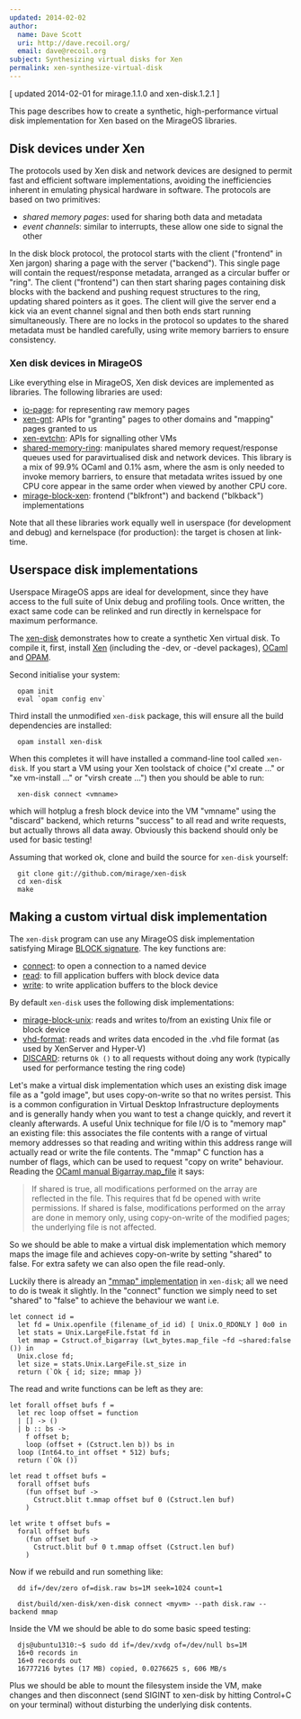 ```yaml
---
updated: 2014-02-02
author:
  name: Dave Scott
  uri: http://dave.recoil.org/
  email: dave@recoil.org
subject: Synthesizing virtual disks for Xen
permalink: xen-synthesize-virtual-disk
---
```


[ updated 2014-02-01 for mirage.1.1.0 and xen-disk.1.2.1 ]

This page describes how to create a synthetic, high-performance
virtual disk implementation for Xen based on the MirageOS libraries.

## Disk devices under Xen

The protocols used by Xen disk and network devices are designed to
permit fast and efficient software implementations, avoiding the
inefficiencies inherent in emulating physical hardware in software.
The protocols are based on two primitives:

* *shared memory pages*: used for sharing both data and metadata
* *event channels*: similar to interrupts, these allow one side to signal the other

In the disk block protocol, the protocol starts with the client
("frontend" in Xen jargon) sharing a page with the server ("backend").
This single page will contain the request/response metadata, arranged
as a circular buffer or "ring". The client ("frontend") can then start
sharing pages containing disk blocks with the backend and pushing request
structures to the ring, updating shared pointers as it goes. The client
will give the server end a kick via an event channel signal and then both
ends start running simultaneously. There are no locks in the protocol so
updates to the shared metadata must be handled carefully, using write
memory barriers to ensure consistency.

### Xen disk devices in MirageOS

Like everything else in MirageOS, Xen disk devices are implemented as
libraries. The following libraries are used:
* [io-page](https://github.com/mirage/io-page):
  for representing raw memory pages
* [xen-gnt](https://github.com/xapi-project/ocaml-gnt):
  APIs for "granting" pages to other domains and "mapping" pages granted to us
* [xen-evtchn](https://github.com/xapi-project/ocaml-evtchn):
  APIs for signalling other VMs
* [shared-memory-ring](https://github.com/mirage/shared-memory-ring):
  manipulates shared memory request/response queues
  used for paravirtualised disk and network devices. This library is a mix of
  99.9% OCaml and 0.1% asm, where the asm is only needed to invoke memory
  barriers, to ensure that metadata writes issued by one CPU core appear
  in the same order when viewed by another CPU core.
* [mirage-block-xen](https://github.com/mirage/mirage-block-xen):
  frontend ("blkfront") and backend ("blkback") implementations

Note that all these libraries work equally well in userspace (for development
and debug) and kernelspace (for production): the target is chosen at
link-time.

## Userspace disk implementations

Userspace MirageOS apps are ideal for development, since they have access to
the full suite of Unix debug and profiling tools. Once written, the exact
same code can be relinked and run directly in kernelspace for maximum
performance.

The [xen-disk](https://github.com/mirage/xen-disk) demonstrates how to
create a synthetic Xen virtual disk. To compile it, first, install
[Xen](http://www.xen.org/) (including the -dev, or -devel packages),
[OCaml](http://www.ocaml.org/) and [OPAM](http://opam.ocamlpro.com/).

Second initialise your system:

```
  opam init
  eval `opam config env`
```

Third install the unmodified `xen-disk` package, this will ensure all the build
dependencies are installed:

```
  opam install xen-disk
```

When this completes it will have installed a command-line tool called
`xen-disk`. If you start a VM using your Xen toolstack of choice
("xl create ..." or "xe vm-install ..." or "virsh create ...") then you
should be able to run:

```
  xen-disk connect <vmname>
```

which will hotplug a fresh block device into the VM "vmname" using the
"discard" backend, which returns "success" to all read and write requests,
but actually throws all data away. Obviously this backend should only be
used for basic testing!

Assuming that worked ok, clone and build the source for `xen-disk` yourself:

```
  git clone git://github.com/mirage/xen-disk
  cd xen-disk
  make
```

## Making a custom virtual disk implementation

The `xen-disk` program can use any MirageOS disk implementation satisfying
Mirage
[BLOCK signature](https://github.com/mirage/mirage/blob/master/types/V1.mli#L134).
The key functions are:

* [connect](https://github.com/mirage/mirage/blob/master/types/V1.mli#L40):
  to open a connection to a named device
* [read](https://github.com/mirage/mirage/blob/master/types/V1.mli#L164):
  to fill application buffers with block device data
* [write](https://github.com/mirage/mirage/blob/master/types/V1.mli#L170):
  to write application buffers to the block device

By default `xen-disk` uses the following disk implementations:

* [mirage-block-unix](https://github.com/mirage/mirage-block-unix): reads and writes
  to/from an existing Unix file or block device
* [vhd-format](https://github.com/djs55/ocaml-vhd): reads and writes data encoded
  in the .vhd file format (as used by XenServer and Hyper-V)
* [DISCARD](https://github.com/mirage/xen-disk/blob/master/src/backend.ml#L45):
  returns `Ok ()` to all requests without doing any work (typically used for
  performance testing the ring code)

Let's make a virtual disk implementation which uses an existing disk
image file as a "gold image", but uses copy-on-write so that no writes
persist.
This is a common configuration in Virtual Desktop Infrastructure deployments
and is generally handy when you want to test a change quickly, and
revert it cleanly afterwards.
A useful Unix technique for file I/O is to "memory map" an existing file:
this associates the file contents with a range of virtual memory addresses
so that reading and writing within this address range will actually
read or write the file contents.
The "mmap" C function has a number of flags, which can be used to request
"copy on write" behaviour. Reading the
[OCaml manual Bigarray.map_file](http://caml.inria.fr/pub/docs/manual-ocaml/libref/Bigarray.Genarray.html)
it says:

> If shared is true, all modifications performed on the array are reflected
> in the file. This requires that fd be opened with write permissions. If
> shared is false, modifications performed on the array are done in memory
> only, using copy-on-write of the modified pages; the underlying file is
> not affected.

So we should be able to make a virtual disk implementation which memory
maps the image file and achieves copy-on-write by setting "shared" to false.
For extra safety we can also open the file read-only.

Luckily there is already an
["mmap" implementation](https://github.com/mirage/xen-disk/blob/master/src/backend.ml#L72)
in `xen-disk`; all we need to do is tweak it slightly.
In the "connect" function we simply need to set "shared" to "false" to
achieve the behaviour we want i.e.

```
let connect id =
  let fd = Unix.openfile (filename_of_id id) [ Unix.O_RDONLY ] 0o0 in
  let stats = Unix.LargeFile.fstat fd in
  let mmap = Cstruct.of_bigarray (Lwt_bytes.map_file ~fd ~shared:false ()) in
  Unix.close fd;
  let size = stats.Unix.LargeFile.st_size in
  return (`Ok { id; size; mmap })
```

The read and write functions can be left as they are:

```
let forall offset bufs f =
  let rec loop offset = function
  | [] -> ()
  | b :: bs ->
    f offset b;
    loop (offset + (Cstruct.len b)) bs in
  loop (Int64.to_int offset * 512) bufs;
  return (`Ok ())

let read t offset bufs =
  forall offset bufs
    (fun offset buf ->
      Cstruct.blit t.mmap offset buf 0 (Cstruct.len buf)
    )

let write t offset bufs =
  forall offset bufs
    (fun offset buf ->
      Cstruct.blit buf 0 t.mmap offset (Cstruct.len buf)
    )
```

Now if we rebuild and run something like:

```
  dd if=/dev/zero of=disk.raw bs=1M seek=1024 count=1

  dist/build/xen-disk/xen-disk connect <myvm> --path disk.raw --backend mmap
```

Inside the VM we should be able to do some basic speed testing:

```
  djs@ubuntu1310:~$ sudo dd if=/dev/xvdg of=/dev/null bs=1M
  16+0 records in
  16+0 records out
  16777216 bytes (17 MB) copied, 0.0276625 s, 606 MB/s
```

Plus we should be able to mount the filesystem inside the VM, make changes and
then disconnect (send SIGINT to xen-disk by hitting Control+C on your terminal)
without disturbing the underlying disk contents.


